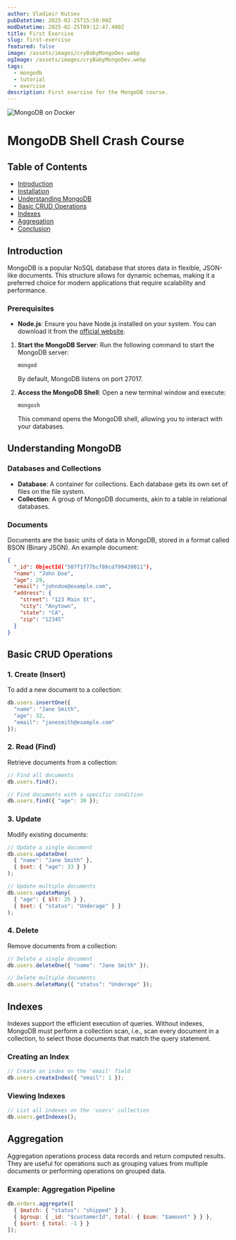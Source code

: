 ```yaml
---
author: Vladimir Kutsev
pubDatetime: 2025-02-25T15:50:00Z
modDatetime: 2025-02-25T09:12:47.400Z
title: First Exercise
slug: first-exercise
featured: false
image: /assets/images/cryBabyMongoDev.webp
ogImage: /assets/images/cryBabyMongoDev.webp
tags:
  - mongodb
  - tutorial
  - exercise
description: First exercise for the MongoDB course.
---
```


![MongoDB on Docker](/assets/images/cryBabyMongoDev.webp)

MongoDB Shell Crash Course
====================

Table of Contents
-----------------

*   [Introduction](#introduction)
*   [Installation](#installation)
*   [Understanding MongoDB](#understanding-mongodb)
*   [Basic CRUD Operations](#basic-crud-operations)
*   [Indexes](#indexes)
*   [Aggregation](#aggregation)
*   [Conclusion](#conclusion)

Introduction
------------

MongoDB is a popular NoSQL database that stores data in flexible, JSON-like documents. This structure allows for dynamic schemas, making it a preferred choice for modern applications that require scalability and performance.

### Prerequisites

*   **Node.js**: Ensure you have Node.js installed on your system. You can download it from the [official website](https://nodejs.org/).

1.  **Start the MongoDB Server**: Run the following command to start the MongoDB server:
    
    ```bash
    mongod
    ```
    
    By default, MongoDB listens on port 27017.
    
2.  **Access the MongoDB Shell**: Open a new terminal window and execute:
    
    ```bash
    mongosh
    ```
    
    This command opens the MongoDB shell, allowing you to interact with your databases.
    

Understanding MongoDB
---------------------

### Databases and Collections

*   **Database**: A container for collections. Each database gets its own set of files on the file system.
*   **Collection**: A group of MongoDB documents, akin to a table in relational databases.

### Documents

Documents are the basic units of data in MongoDB, stored in a format called BSON (Binary JSON). An example document:

```json
{
  "_id": ObjectId("507f1f77bcf86cd799439011"),
  "name": "John Doe",
  "age": 29,
  "email": "johndoe@example.com",
  "address": {
    "street": "123 Main St",
    "city": "Anytown",
    "state": "CA",
    "zip": "12345"
  }
}
```

Basic CRUD Operations
---------------------

### 1\. Create (Insert)

To add a new document to a collection:

```javascript
db.users.insertOne({
  "name": "Jane Smith",
  "age": 32,
  "email": "janesmith@example.com"
});
```

### 2\. Read (Find)

Retrieve documents from a collection:

```javascript
// Find all documents
db.users.find();

// Find documents with a specific condition
db.users.find({ "age": 30 });
```

### 3\. Update

Modify existing documents:

```javascript
// Update a single document
db.users.updateOne(
  { "name": "Jane Smith" },
  { $set: { "age": 33 } }
);

// Update multiple documents
db.users.updateMany(
  { "age": { $lt: 25 } },
  { $set: { "status": "Underage" } }
);
```

### 4\. Delete

Remove documents from a collection:

```javascript
// Delete a single document
db.users.deleteOne({ "name": "Jane Smith" });

// Delete multiple documents
db.users.deleteMany({ "status": "Underage" });
```

Indexes
-------

Indexes support the efficient execution of queries. Without indexes, MongoDB must perform a collection scan, i.e., scan every document in a collection, to select those documents that match the query statement.

### Creating an Index

```javascript
// Create an index on the 'email' field
db.users.createIndex({ "email": 1 });
```

### Viewing Indexes

```javascript
// List all indexes on the 'users' collection
db.users.getIndexes();
```

Aggregation
-----------

Aggregation operations process data records and return computed results. They are useful for operations such as grouping values from multiple documents or performing operations on grouped data.

### Example: Aggregation Pipeline

```javascript
db.orders.aggregate([
  { $match: { "status": "shipped" } },
  { $group: { _id: "$customerId", total: { $sum: "$amount" } } },
  { $sort: { total: -1 } }
]);
```

